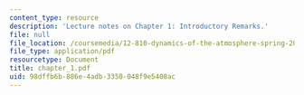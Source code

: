 ```yaml
---
content_type: resource
description: 'Lecture notes on Chapter 1: Introductory Remarks.'
file: null
file_location: /coursemedia/12-810-dynamics-of-the-atmosphere-spring-2008/98dffb6b886e4adb3350048f9e5408ac_chapter_1.pdf
file_type: application/pdf
resourcetype: Document
title: chapter_1.pdf
uid: 98dffb6b-886e-4adb-3350-048f9e5408ac
---
```

